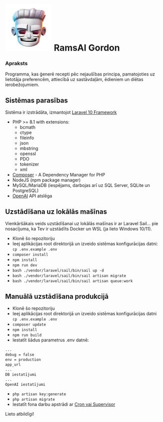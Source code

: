 # ![app logo](https://raw.githubusercontent.com/another-pavels/GroupB-Recepies/main/public/assets/img/logo_med.png) RamsAI Gordon
### Apraksts
Programma, kas ģenerē recepti pēc nejaušības principa, pamatojoties uz lietotāja preferencēm, attiecībā uz sastāvdaļām, ēdieniem un diētas ierobežojumiem.

## Sistēmas parasības

Sistēma ir izstrādāta, izmantojot [Laravel 10 Framework](https://laravel.com/docs/10.x)
- PHP >= 8.1 with extensions:
  - bcmath
  - ctype
  - fileinfo
  - json
  - mbstring
  - openssl
  - PDO
  - tokenizer
  - xml
- [Composer](https://getcomposer.org/) - A Dependency Manager for PHP 
- NodeJS (npm package manager)
- MySQL/MariaDB (iespējams, darbojas arī uz SQL Server, SQLite un PostgreSQL)
- [OpenAI](https://openai.com/blog/openai-api) API atslēga

## Uzstādīšana uz lokālās mašīnas

Vienkāršākais veids uzstādīšanai uz lokālās mašīnas ir ar Laravel Sail... pie nosacījuma, ka Tev ir uzstādīts Docker un WSL (ja lieto Windows 10/11).
- Klonē šo repozitoriju
- Ieej aplikācijas root direktorijā un izveido sistēmas konfigurācijas datni: `cp .env.example .env`
- `composer install`
- `npm install` 
- `npm run dev`
- `bash ./vendor/laravel/sail/bin/sail up -d`
- `bash ./vendor/laravel/sail/bin/sail artisan migrate`
- `bash ./vendor/laravel/sail/bin/sail artisan queue:work`

## Manuālā uzstādīšana produkcijā

- Klonē šo repozitoriju
- Ieej aplikācijas root direktorijā un izveido sistēmas konfigurācijas datni `cp .env.example .env`
-  `composer update`
-  `npm install`
-  `npm run build`
- Iestatīt šādus parametrus .env datnē:
```
...
debug = false
env = production
app_url
...
DB iestatījumi
...
OpenAI iestatījumi
```
-  `php artisan key:generate`
-  `php artisan migrate`
- Iestatīt fona darbu apstrādi ar [Cron vai Supervisor](https://laravel.com/docs/10.x/queues#supervisor-configuration)

Lieto atbildīgi!
